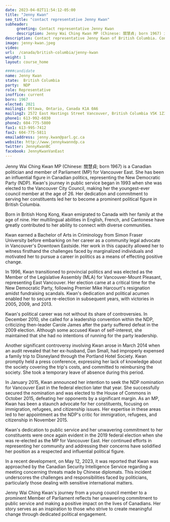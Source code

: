 ```yaml
---
date: 2023-04-02T11:54:12-05:00
title: "Jenny Kwan"
seo_title: "contact representative Jenny Kwan"
subheader:
     greeting: Contact representative Jenny Kwan
     description: Jenny Wai Ching Kwan MP (Chinese: 關慧貞; born 1967) is a Canadian politician and member of Parliament (MP) for Vancouver East. She has been an influential figure in Canadian politics, representing the New Democratic Party (NDP). Kwan's journey in public service began in 1993 when she was elected to the Vancouver City Council, making her the youngest-ever council member at the age of 26. Her dedication and commitment to serving her constituents led her to become a prominent political figure in British Columbia.
description: Contact representative Jenny Kwan of British Columbia. Contact information for Jenny Kwan includes email address, phone number, and mailing address.
image: jenny-kwan.jpeg
video:
url:  /canada/british-columbia/jenny-kwan
weight: 1
layout: course_home

####candidate
name: Jenny Kwan
state:	British Columbia
party:	NDP
role: Representative
inoffice: current
born: 1967
elected: 2021
mailing1: Ottawa, Ontario, Canada K1A 0A6
mailing2: 2572 East Hastings Street Vancouver, British Columbia V5K 1Z3
phone1: 613-992-6030
phone2: 604-775-5800
fax1: 613-995-7412
fax2: 604-775-5811
emailaddress: jenny.kwan@parl.gc.ca
website: http://www.jennykwanndp.ca
twitter: JennyKwanBC
facebook: JennyKwanVanEast
---
```


Jenny Wai Ching Kwan MP (Chinese: 關慧貞; born 1967) is a Canadian politician and member of Parliament (MP) for Vancouver East. She has been an influential figure in Canadian politics, representing the New Democratic Party (NDP). Kwan's journey in public service began in 1993 when she was elected to the Vancouver City Council, making her the youngest-ever council member at the age of 26. Her dedication and commitment to serving her constituents led her to become a prominent political figure in British Columbia.

Born in British Hong Kong, Kwan emigrated to Canada with her family at the age of nine. Her multilingual abilities in English, French, and Cantonese have greatly contributed to her ability to connect with diverse communities.

Kwan earned a Bachelor of Arts in Criminology from Simon Fraser University before embarking on her career as a community legal advocate in Vancouver's Downtown Eastside. Her work in this capacity allowed her to witness firsthand the challenges faced by marginalized individuals and motivated her to pursue a career in politics as a means of effecting positive change.

In 1996, Kwan transitioned to provincial politics and was elected as the Member of the Legislative Assembly (MLA) for Vancouver-Mount Pleasant, representing East Vancouver. Her election came at a critical time for the New Democratic Party, following Premier Mike Harcourt's resignation amidst fundraising scandals. Kwan's dedication and political acumen enabled her to secure re-election in subsequent years, with victories in 2005, 2009, and 2013.

Kwan's political career was not without its share of controversies. In December 2010, she called for a leadership convention within the NDP, criticizing then-leader Carole James after the party suffered defeat in the 2009 election. Although some accused Kwan of self-interest, she maintained that she had no intentions of running for the party leadership.

Another significant controversy involving Kwan arose in March 2014 when an audit revealed that her ex-husband, Dan Small, had improperly expensed a family trip to Disneyland through the Portland Hotel Society. Kwan promptly held a press conference, expressing her lack of knowledge about the society covering the trip's costs, and committed to reimbursing the society. She took a temporary leave of absence during this period.

In January 2015, Kwan announced her intention to seek the NDP nomination for Vancouver East in the federal election later that year. She successfully secured the nomination and was elected to the House of Commons in October 2015, defeating her opponents by a significant margin. As an MP, Kwan has been a staunch advocate for her constituents, focusing on immigration, refugees, and citizenship issues. Her expertise in these areas led to her appointment as the NDP's critic for immigration, refugees, and citizenship in November 2015.

Kwan's dedication to public service and her unwavering commitment to her constituents were once again evident in the 2019 federal election when she was re-elected as the MP for Vancouver East. Her continued efforts in representing her community and addressing their concerns have solidified her position as a respected and influential political figure.

In a recent development, on May 12, 2023, it was reported that Kwan was approached by the Canadian Security Intelligence Service regarding a meeting concerning threats made by Chinese diplomats. This incident underscores the challenges and responsibilities faced by politicians, particularly those dealing with sensitive international matters.

Jenny Wai Ching Kwan's journey from a young council member to a prominent Member of Parliament reflects her unwavering commitment to public service and making a positive impact on the lives of Canadians. Her story serves as an inspiration to those who strive to create meaningful change through dedicated political engagement.
